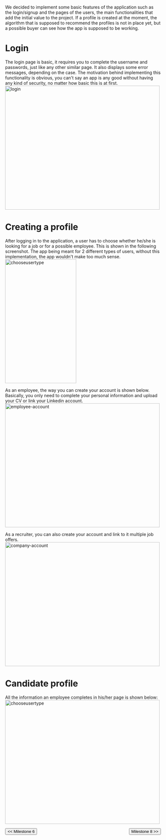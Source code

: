 We decided to implement some basic features of the application such as the login/signup and the pages of the users, the main functionalities that add the initial value to the project. If a profile is created at the moment, the algorithm that is supposed to recommend the profiles is not in place yet, but a possible buyer can see how the app is supposed to be working.


# Login
The login page is basic, it requires you to complete the username and passwords, just like any other similar page. It also displays some error messages, depending on the case. The motivation behind implementing this functionality is obvious, you can't say an app is any good without having any kind of security, no matter how basic this is at first.
<img src="/connect.github.io/images/MVP/login.png" alt="login" height="400" width="500" align="center">

# Creating a profile
After logging in to the application, a user has to choose whether he/she is looking for a job or for a possible employee. This is shown in the following screenshot. The app being meant for 2 different types of users, without this implementation, the app wouldn't make too much sense.
<img src="/connect.github.io/images/MVP/choose-profile-type.png" alt="chooseusertype" height="400" width="230">


As an employee, the way you can create your account is shown below. Basically, you only need to complete your personal information and upload your CV or link your Linkedin account.
<img src="/connect.github.io/images/MVP/create-employee-account.png" alt="employee-account" height="400" width="500">


As a recruiter, you can also create your account and link to it multiple job offers.
<img src="/connect.github.io/images/MVP/create-company-account.png" alt="company-account" height="400" width="500">


# Candidate profile
All the information an employee completes in his/her page is shown below:
<img src="/connect.github.io/images/MVP/candidate-profile.png" alt="chooseusertype" height="400" width="500">


<div style="display:inline; float:left">
<input type="button" class="button" value="<< Milestone 6" onclick="window.location.href='milestone6.html'" />
</div>
<div style="display:inline; float:right">
<input type="button" class="button" value="Milestone 8 >>" onclick="window.location.href='milestone8.html'" />
</div>
